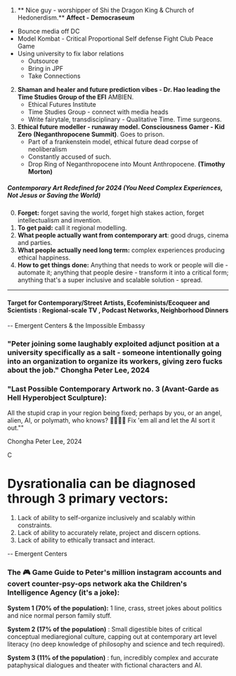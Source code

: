 
 1. ** Nice guy - worshipper of Shi the Dragon King & Church of Hedonerdism.** **Affect - Democraseum**
   - Bounce media off DC
   - Model Kombat - Critical Proportional Self defense Fight Club Peace Game
   - Using university to fix labor relations
      - Outsource
      - Bring in JPF
      - Take Connections
2. **Shaman and healer and future prediction vibes - Dr. Hao leading the Time Studies Group of the EFI** AMBIEN.
    - Ethical Futures Institute
    - Time Studies Group - connect with media heads
    - Write fairytale, transdisciplinary - Qualitative Time. Time surgeons.
3. **Ethical future modeller - runaway model. Consciousness Gamer - Kid Zero** **(Neganthropocene Summit)**. Goes to prison.
   - Part of a frankenstein model, ethical future dead corpse of neoliberalism
   - Constantly accused of such.
   - Drop Ring of Neganthropocene into Mount Anthropocene. **(Timothy Morton)**

##### **Contemporary Art Redefined for 2024 (You Need Complex Experiences, Not Jesus or Saving the World)**
0. **Forget:** forget saving the world, forget high stakes action, forget intellectualism and invention.
1. **To get paid:** call it regional modelling.
2. **What people actually want from contemporary art**: good drugs, cinema and parties.
3. **What people actually need long term:** complex experiences producing ethical happiness.
4. **How to get things done:** Anything that needs to work or people will die - automate it; anything that people desire - transform it into a critical form; anything that's a super inclusive and scalable solution - spread.

----









#### Target for Contemporary/Street Artists, Ecofeminists/Ecoqueer and Scientists : Regional-scale TV , Podcast Networks, Neighborhood Dinners

-- Emergent Centers & the Impossible Embassy






### "Peter joining some laughably exploited adjunct position at a university specifically as a salt - someone intentionally going into an organization to organize its workers, giving zero fucks about the job." Chongha Peter Lee, 2024










### "Last Possible Contemporary Artwork no. 3 (Avant-Garde as Hell Hyperobject Sculpture): 

All the stupid crap in your region being fixed; perhaps by you, or an angel, alien, AI, or polymath, who knows? 🤷‍♀️🤷‍♂️ Fix 'em all and let the AI sort it out.""

Chongha Peter Lee, 2024









C














# Dysrationalia can be diagnosed through 3 primary vectors:

1. Lack of ability to self-organize inclusively and scalably within constraints.
2. Lack of ability to accurately relate, project and discern options.
3. Lack of ability to ethically transact and interact.

-- Emergent Centers







### The 🎮 Game Guide to Peter's million instagram accounts and covert counter-psy-ops network aka the Children's Intelligence Agency (it's a joke):

**System 1 (70% of the population):** 1 line, crass, street jokes about politics and nice normal person family stuff.

**System 2 (17% of the population)** : Small digestible bites of critical conceptual mediaregional culture, capping out at contemporary art level literacy (no deep knowledge of philosophy and science and tech required).

**System 3 (11% of the population)** : fun, incredibly complex and accurate pataphysical dialogues and theater with fictional characters and AI.












